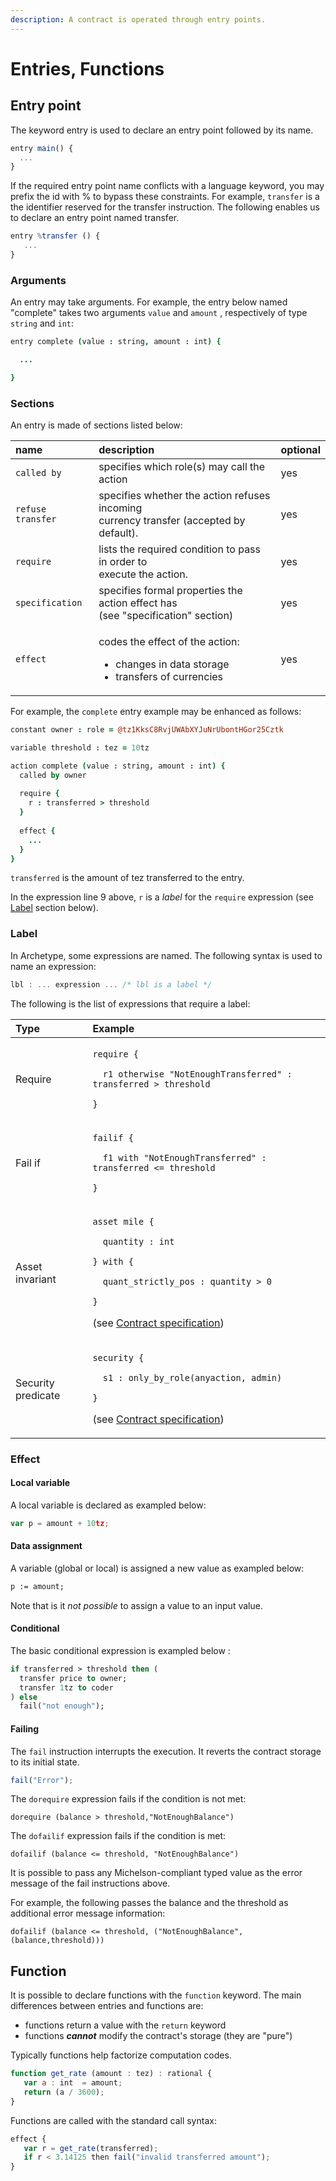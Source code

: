 ```yaml
---
description: A contract is operated through entry points.
---
```


# Entries, Functions

## Entry point

The keyword entry is used to declare an entry point followed by its name.

```javascript
entry main() {
  ...
}
```

If the required entry point name conflicts with a language keyword, you may prefix the id with % to bypass these constraints. For example, `transfer` is a the identifier reserved for the transfer instruction.  The following enables us to declare an entry point named transfer.

```javascript
entry %transfer () {
   ...
}
```

### Arguments

An entry may take arguments. For example, the entry below named "complete" takes two arguments `value` and `amount` , respectively of type `string` and `int`:

```coffeescript
entry complete (value : string, amount : int) {

  ...  

}
```

### Sections

An entry is made of sections listed below:

<table>
  <thead>
    <tr>
      <th style="text-align:left">name</th>
      <th style="text-align:left">description</th>
      <th style="text-align:left">optional</th>
    </tr>
  </thead>
  <tbody>
    <tr>
      <td style="text-align:left"><code>called by</code>
      </td>
      <td style="text-align:left">specifies which role(s) may call the action</td>
      <td style="text-align:left">yes</td>
    </tr>
    <tr>
      <td style="text-align:left"><code>refuse transfer</code>
      </td>
      <td style="text-align:left">specifies whether the action refuses incoming
        <br />currency transfer (accepted by default).</td>
      <td style="text-align:left">yes</td>
    </tr>
    <tr>
      <td style="text-align:left"><code>require</code>
      </td>
      <td style="text-align:left">lists the required condition to pass in order to
        <br />execute the action.</td>
      <td style="text-align:left">yes</td>
    </tr>
    <tr>
      <td style="text-align:left"><code>specification</code>
      </td>
      <td style="text-align:left">specifies formal properties the action effect has
        <br />(see &quot;specification&quot; section)</td>
      <td style="text-align:left">yes</td>
    </tr>
    <tr>
      <td style="text-align:left"><code>effect</code>
      </td>
      <td style="text-align:left">
        <p>codes the effect of the action:</p>
        <ul>
          <li>changes in data storage</li>
          <li>transfers of currencies</li>
        </ul>
      </td>
      <td style="text-align:left">yes</td>
    </tr>
  </tbody>
</table>

For example, the `complete` entry example may be enhanced as follows:

```coffeescript
constant owner : role = @tz1KksC8RvjUWAbXYJuNrUbontHGor25Cztk

variable threshold : tez = 10tz

action complete (value : string, amount : int) {
  called by owner
  
  require {
    r : transferred > threshold
  }
  
  effect {
    ... 
  }
}
```

`transferred` is the amount of tez transferred to the entry.

In the expression line 9 above, `r` is a _label_ for the `require` expression \(see [Label](action.md#label) section below\).

### Label

In Archetype, some expressions are named. The following syntax is used to name an expression:

```cpp
lbl : ... expression ... /* lbl is a label */
```

The following is the list of expressions that require a label:

<table>
  <thead>
    <tr>
      <th style="text-align:left">Type</th>
      <th style="text-align:left">Example</th>
    </tr>
  </thead>
  <tbody>
    <tr>
      <td style="text-align:left">Require</td>
      <td style="text-align:left">
        <p><code>require {</code>
        </p>
        <p><code>  r1 otherwise &quot;NotEnoughTransferred&quot; : transferred &gt; threshold</code>
        </p>
        <p><code>}</code>
        </p>
      </td>
    </tr>
    <tr>
      <td style="text-align:left">Fail if</td>
      <td style="text-align:left">
        <p><code>failif {</code>
        </p>
        <p><code>  f1 with &quot;NotEnoughTransferred&quot; : transferred &lt;= threshold</code>
        </p>
        <p><code>}</code>
        </p>
      </td>
    </tr>
    <tr>
      <td style="text-align:left">Asset invariant</td>
      <td style="text-align:left">
        <p><code>asset mile {</code>
        </p>
        <p><code>  quantity : int</code>
        </p>
        <p><code>} with {</code>
        </p>
        <p><code>  quant_strictly_pos : quantity &gt; 0</code>
        </p>
        <p><code>}</code>
        </p>
        <p>(see <a href="contract-specification.md">Contract specification</a>)</p>
      </td>
    </tr>
    <tr>
      <td style="text-align:left">Security predicate</td>
      <td style="text-align:left">
        <p><code>security {</code>
        </p>
        <p><code>  s1 : only_by_role(anyaction, admin)</code>
        </p>
        <p><code>}</code>
        </p>
        <p>(see <a href="contract-specification.md">Contract specification</a>)</p>
      </td>
    </tr>
  </tbody>
</table>

### Effect

#### Local variable 

A local variable is declared as exampled below:

```javascript
var p = amount + 10tz;
```

#### Data assignment

A variable \(global or local\) is assigned a new value as exampled below:

```ocaml
p := amount;
```

Note that is it _not possible_ to assign a value to an input value.

#### Conditional

The basic conditional expression is exampled below :

```ocaml
if transferred > threshold then (
  transfer price to owner;
  transfer 1tz to coder
) else
  fail("not enough");
```

#### Failing

The `fail` instruction interrupts the execution. It reverts the contract storage to its initial state.

```javascript
fail("Error");
```

The `dorequire` expression fails if the condition is not met:

```text
dorequire (balance > threshold,"NotEnoughBalance")
```

The `dofailif` expression fails if the condition is met:

```text
dofailif (balance <= threshold, "NotEnoughBalance")
```

It is possible to pass any Michelson-compliant typed value as the error message of the fail instructions above. 

For example, the following passes the balance and the threshold as additional error message information:

```text
dofailif (balance <= threshold, ("NotEnoughBalance",(balance,threshold)))
```

## Function

It is possible to declare functions with the `function` keyword. The main differences between entries and functions are:

* functions return a value with the `return` keyword
* functions _**cannot**_ modify the contract's storage \(they are "pure"\)

Typically functions help factorize computation codes.

```javascript
function get_rate (amount : tez) : rational {
   var a : int  = amount;
   return (a / 3600);
}
```

Functions are called with the standard call syntax:

```javascript
effect {
   var r = get_rate(transferred);
   if r < 3.14125 then fail("invalid transferred amount");
}
```

